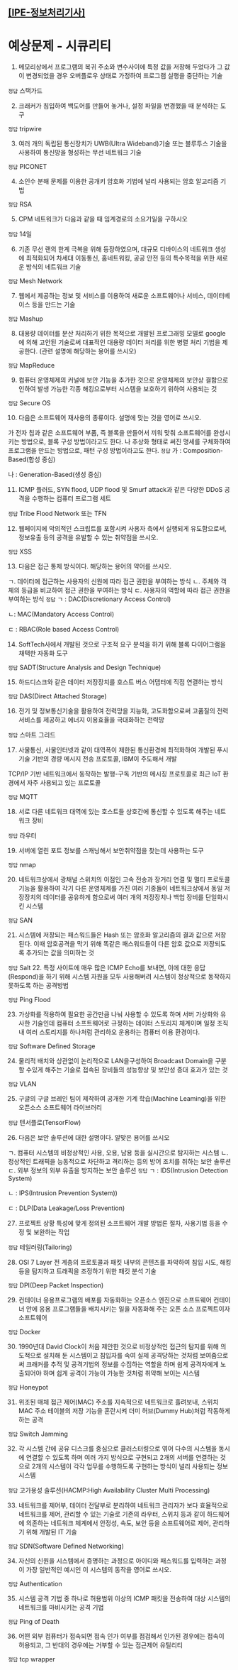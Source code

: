 [[IPE-정보처리기사]](https://github.com/JaceKim-TheAL/D2501_Notes/tree/main/Q-Net/IPE)
---

# 예상문제 - 시큐리티

1. 메모리상에서 프로그램의 복귀 주소와 변수사이에 특정 값을 저장해 두었다가 그 값이 변경되었을 경우 오버플로우 상태로 가정하여 프로그램 실행을 중단하는 기술

`정답` 스택가드

2. 크래커가 침입하여 백도어를 만들어 놓거나, 설정 파일을 변경했을 때 분석하는 도구

`정답` tripwire

3. 여러 개의 독립된 통신장치가 UWB(Ultra Wideband)기술 또는 블루투스 기술을 사용하여 통신망을 형성하는 무선 네트워크 기술

`정답` PICONET

4. 소인수 분해 문제를 이용한 공개키 암호화 기법에 널리 사용되는 암호 알고리즘 기법

`정답` RSA

5. CPM 네트워크가 다음과 같을 때 임계경로의 소요기일을 구하시오


`정답` 14일

6. 기존 무선 랜의 한계 극복을 위해 등장하였으며, 대규모 디바이스의 네트워크 생성에 최적화되어 차세대 이동통신, 홈네트워킹, 공공 안전 등의 특수목적을 위한 새로운 방식의 네트워크 기술

`정답` Mesh Network

7. 웹에서 제공하는 정보 및 서비스를 이용하여 새로운 소프트웨어나 서비스, 데이터베이스 등을 만드는 기술

`정답` Mashup

8. 대용량 데이터를 분산 처리하기 위한 목적으로 개발된 프로그래밍 모델로 google에 의해 고안된 기술로써 대표적인 대용량 데이터 처리를 위한 병렬 처리 기법을 제공한다.  (관련 설명에 해당하는 용어를 쓰시오)

`정답` MapReduce

9. 컴퓨터 운영체제의 커널에 보안 기능을 추가한 것으로 운영체제의 보안상 결함으로 인하여 발생 가능한 각종 해킹으로부터 시스템을 보호하기 위하여 사용되는 것

`정답` Secure OS

10. 다음은 소프트웨어 재사용의 종류이다. 설명에 맞는 것을 영어로 쓰시오.

가	전자 칩과 같은 소프트웨어 부품, 즉 블록을 만들어서 끼워 맞춰 소프트웨어를 완성시키는 방법으로, 블록 구성 방법이라고도 한다.
나	추상화 형태로 써진 명세를 구체화하여 프로그램을 만드는 방법으로, 패턴 구성 방법이라고도 한다.
`정답` 가 : Composition-Based(합성 중심)

나 : Generation-Based(생성 중심)

11.  ICMP 플러드, SYN flood, UDP flood 및 Smurf attack과 같은 다양한 DDoS 공격을 수행하는 컴퓨터 프로그램 세트

`정답` Tribe Flood Network 또는 TFN

12. 웹페이지에 악의적인 스크립트를 포함시켜 사용자 측에서 실행되게 유도함으로써, 정보유출 등의 공격을 유발할 수 있는 취약점을 쓰시오.

`정답` XSS

13. 다음은 접근 통제 방식이다. 해당하는 용어의 약어를 쓰시오.

ㄱ. 데이터에 접근하는 사용자의 신원에 따라 접근 권한을 부여하는 방식
ㄴ. 주체와 객체의 등급을 비교하여 접근 권한을 부여하는 방식
ㄷ. 사용자의 역할에 따라 접근 권한을 부여하는 방식
`정답` ㄱ : DAC(Discretionary Access Control)

ㄴ: MAC(Mandatory Access Control)

ㄷ : RBAC(Role based Access Control)

14. SoftTech사에서 개발된 것으로 구조적 요구 분석을 하기 위해 블록 다이어그램을 채택한 자동화 도구

`정답` SADT(Structure Analysis and Design Technique)

15. 하드디스크와 같은 데이터 저장장치를 호스트 버스 어댑터에 직접 연결하는 방식

`정답` DAS(Direct Attached Storage)

16. 전기 및 정보통신기술을 활용하여 전력망을 지능화, 고도화함으로써 고품질의 전력서비스를 제공하고 에너지 이용효율을 극대화하는 전력망

`정답` 스마트 그리드

17. 사물통신, 사물인터넷과 같이 대역폭이 제한된 통신환경에 최적화하여 개발된 푸시기술 기반의 경량 메시지 전송 프로토콜, IBM이 주도해서 개발

TCP/IP 기반 네트워크에서 동작하는 발행-구독 기반의 메시징 프로토콜로 최근 IoT 환경에서 자주 사용되고 있는 프로토콜

`정답` MQTT

18. 서로 다른 네트워크 대역에 있는 호스트들 상호간에 통신할 수 있도록 해주는 네트워크 장비

`정답` 라우터

19. 서버에 열린 포트 정보를 스캐닝해서 보안취약점을 찾는데 사용하는 도구

`정답` nmap
 
20. 네트워크상에서 광채널 스위치의 이점인 고속 전송과 장거리 연결 및 멀티 프로토콜 기능을 활용하여 각기 다른 운영체제를 가진 여러 기종들이 네트워크상에서 동일 저장장치의 데이터를 공유하게 함으로써 여러 개의 저장장치나 백업 장비를 단일화시킨 시스템

`정답` SAN

21. 시스템에 저장되는 패스워드들은 Hash 또는 암호화 알고리즘의 결과 값으로 저장된다. 이때 암호공격을 막기 위해 똑같은 패스워드들이 다른 암호 값으로 저장되도록 추가되는 값을 의미하는 것

`정답` Salt
22. 특정 사이트에 매우 많은 ICMP Echo를 보내면, 이에 대한 응답(Respond)을 하기 위해 시스템 자원을 모두 사용해버려 시스템이 정상적으로 동작하지 못하도록 하는 공격방법

`정답` Ping Flood

23. 가상화를 적용하여 필요한 공간만큼 나눠 사용할 수 있도록 하며 서버 가상화와 유사한 기술인데 컴퓨터 소프트웨어로 규정하는 데이터 스토리지 체계이며 일정 조직 내 여러 스토리지를 하나처럼 관리하오 운용하는 컴퓨터 이용 환경이다.

`정답` Software Defined Storage

24. 물리적 배치와 상관없이 논리적으로 LAN을구성하여 Broadcast Domain을 구분할 수있게 해주는 기술로 접속된 장비들의 성능향상 및 보안성 증대 효과가 있는 것

`정답` VLAN

25. 구글의 구글 브레인 팀이 제작하여 공개한 기계 학습(Machine Leaming)을 위한 오픈소스 소프트웨어 라이브러리

`정답` 텐서플로(TensorFlow)

26. 다음은 보안 솔루션에 대한 설명이다. 알맞은 용어를 쓰시오

ㄱ. 컴퓨터 시스템의 비정상적인 사용, 오용, 남용 등을 실시간으로 탐지하는 시스템
ㄴ. 정상적인 트래픽을 능동적으로 차단하고 격리하는 등의 방어 조치를 취하는 보안 솔루션
ㄷ. 외부 정보의 외부 유출을 방지하는 보안 솔루션
`정답` ㄱ : IDS(Intrusion Detection System)

ㄴ : IPS(Intrusion Prevention System))

ㄷ : DLP(Data Leakage/Loss Prevention)

27. 프로젝트 상황 특성에 맞게 정의된 소프트웨어 개발 방법론 절차, 사용기법 등을 수정 및 보완하는 작업

`정답` 테일러링(Tailoring)

28. OSI 7 Layer 전 계층의 프로토콜과 패킷 내부의 콘텐츠를 파악하여 침입 시도, 해킹 등을 탐지하고 트래픽을 조정하기 위한 패킷 분석 기술

`정답` DPI(Deep Packet Inspection)

29. 컨테이너 응용프로그램의 배포를 자동화하는 오픈소스 엔진으로 소프트웨어 컨테이너 안에 응용 프로그램들을 배치시키는 일을 자동화해 주는 오픈 소스 프로젝트이자 소프트웨어

`정답` Docker

30. 1990년대 David Clock이 처음 제안한 것으로 비정상적인 접근의 탐지를 위해 의도적으로 설치해 둔 시스템이고 침입자를 속여 실제 공격당하는 것처럼 보여줌으로써 크래커를 추적 및 공격기법의 정보를 수집하는 역할을 하며 쉽게 공격자에게 노출되어야 하며 쉽게 공격이 가능이 가능한 것처럼 취약해 보이는 시스템

`정답` Honeypot

31. 위조된 매체 접근 제어(MAC) 주소를 지속적으로 네트워크로 흘려보내, 스위치 MAC 주소 테이블의 저장 기능을 혼란시켜 더미 허브(Dummy Hub)처럼 작동하게 하는 공격

`정답` Switch Jamming

32. 각 시스템 간에 공유 디스크를 중심으로 클러스터링으로 엮어 다수의 시스템을 동시에 연결할 수 있도록 하며 여러 가지 방식으로 구현되고 2개의 서버를 연결하는 것으로 2개의 시스템이 각각 업무를 수행하도록 구현하는 방식이 널리 사용되는 정보시스템

`정답` 고가용성 솔루션(HACMP:High Availability Cluster Multi Processing)

33. 네트워크를 제어부, 데이터 전달부로 분리하여 네트워크 관리자가 보다 효율적으로 네트워크를 제어, 관리할 수 있는 기술로 기존의 라우터, 스위치 등과 같이 하드웨어에 의존하는 네트워크 체계에서 안정성, 속도, 보안 등을 소프트웨어로 제어, 관리하기 위해 개발된 IT 기술

`정답` SDN(Software Defined Networking)

34. 자신의 신원을 시스템에서 증명하는 과정으로 아이디와 패스워드를 입력하는 과정이 가장 일반적인 예시인 이 시스템의 동작을 영어로 쓰시오. 

`정답` Authentication

35. 시스템 공격 기법 중 하나로 허용범위 이상의 ICMP 패킷을 전송하여 대상 시스템의 네트워크를 마비시키는 공격 기법

`정답` Ping of Death

36. 어떤 외부 컴퓨터가 접속되면 접속 인가 여부를 점검해서 인가된 경우에는 접속이 허용되고, 그 반대의 경우에는 거부할 수 있는 접근제어 유틸리티

`정답` tcp wrapper


<!--
---

### 
`기출` ♥️
- 

`정답` 
<br/>
<hr style="height: 2px; background-color: gray; border: none; width: 80%;">

---
-->
